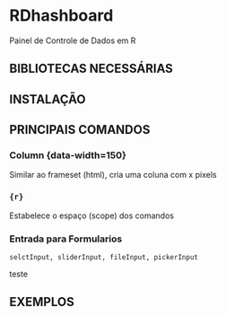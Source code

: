 # RDhashboard
Painel de Controle de Dados em R

## BIBLIOTECAS NECESSÁRIAS

## INSTALAÇÃO

## PRINCIPAIS COMANDOS

### Column {data-width=150}
  Similar ao frameset (html), cria uma coluna com x pixels

### ```{r}      ```  
  Estabelece o espaço (scope) dos comandos   

###  Entrada para Formularios

``` selctInput, sliderInput, fileInput, pickerInput ```

teste
## EXEMPLOS



 
